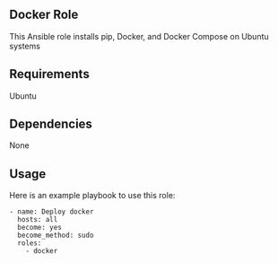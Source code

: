 ## Docker Role 

This Ansible role installs pip, Docker, and Docker Compose on Ubuntu systems

## Requirements

Ubuntu 

## Dependencies

None 

## Usage 

Here is an example playbook to use this role:

```
- name: Deploy docker
  hosts: all
  become: yes
  become_method: sudo
  roles:
    - docker
```